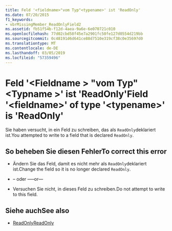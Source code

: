 ```yaml
---
title: Feld '<fieldname>"vom Typ"<typename>' ist 'ReadOnly'
ms.date: 07/20/2015
f1_keywords:
- vbrMissingMember_ReadOnlyField2
ms.assetid: fb51f54b-f12d-4aea-9a6e-6e070721c010
ms.openlocfilehash: 77d02cbd58f45e7a2901fc50fe127d0554d219bb
ms.sourcegitcommit: 0c48191d6d641ce88d7510e319cf38c0e35697d0
ms.translationtype: MT
ms.contentlocale: de-DE
ms.lasthandoff: 03/05/2019
ms.locfileid: "57359496"
---
```

# <a name="field-fieldname-of-type-typename-is-readonly"></a><span data-ttu-id="de782-102">Feld '\<Fieldname > "vom Typ"\<Typname >' ist 'ReadOnly'</span><span class="sxs-lookup"><span data-stu-id="de782-102">Field '\<fieldname>' of type '\<typename>' is 'ReadOnly'</span></span>
<span data-ttu-id="de782-103">Sie haben versucht, in ein Feld zu schreiben, das als `ReadOnly`deklariert ist.</span><span class="sxs-lookup"><span data-stu-id="de782-103">You attempted to write to a field that is declared `ReadOnly`.</span></span>  
  
## <a name="to-correct-this-error"></a><span data-ttu-id="de782-104">So beheben Sie diesen Fehler</span><span class="sxs-lookup"><span data-stu-id="de782-104">To correct this error</span></span>  
  
-   <span data-ttu-id="de782-105">Ändern Sie das Feld, damit es nicht mehr als `ReadOnly`deklariert ist.</span><span class="sxs-lookup"><span data-stu-id="de782-105">Change the field so it is no longer declared `ReadOnly`.</span></span>  
  
-   <span data-ttu-id="de782-106">– oder –</span><span class="sxs-lookup"><span data-stu-id="de782-106">—or—</span></span>  
  
-   <span data-ttu-id="de782-107">Versuchen Sie nicht, in dieses Feld zu schreiben.</span><span class="sxs-lookup"><span data-stu-id="de782-107">Do not attempt to write to this field.</span></span>  
  
## <a name="see-also"></a><span data-ttu-id="de782-108">Siehe auch</span><span class="sxs-lookup"><span data-stu-id="de782-108">See also</span></span>
- [<span data-ttu-id="de782-109">ReadOnly</span><span class="sxs-lookup"><span data-stu-id="de782-109">ReadOnly</span></span>](../../visual-basic/language-reference/modifiers/readonly.md)

